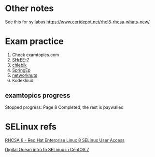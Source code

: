 # Other notes

See this for syllabus
https://www.certdepot.net/rhel8-rhcsa-whats-new/

# Exam practice

1. Check examtopics.com
2. [SHrEE-7](https://github.com/SHrEE-7/RHCSA_RHEL-8)
3. [chlebik](https://github.com/chlebik/rhcsa-practice-questions)
4. [SpringEp](https://github.com/SpringEp/RHCSA8-labs-exams-scripts)
5. [networknuts](https://networknuts.net/rhcsa-8-sample-exam/)
6. Kodekloud

## examtopics progress

Stopped progress: Page 8
Completed, the rest is paywalled

# SELinux refs

[RHCSA 8 - Red Hat Enterprise Linux 8 SELinux User Access](https://www.youtube.com/watch?v=fBcHtXZXky4)

[Digital Ocean intro to SELinux in CentOS 7](https://www.digitalocean.com/community/tutorial_series/an-introduction-to-selinux-on-centos-7)